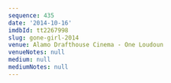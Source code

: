 ```yaml
---
sequence: 435
date: '2014-10-16'
imdbId: tt2267998
slug: gone-girl-2014
venue: Alamo Drafthouse Cinema - One Loudoun
venueNotes: null
medium: null
mediumNotes: null
---
```


